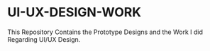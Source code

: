 # UI-UX-DESIGN-WORK
This Repository Contains the Prototype Designs and the Work I did Regarding UI/UX Design.
